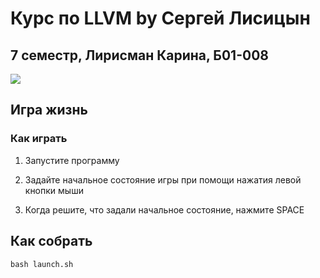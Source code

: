 # Курс по LLVM by Сергей Лисицын
## 7 семестр, Лирисман Карина, Б01-008

<image src="wall.jpg">

## Игра жизнь

### Как играть

1. Запустите программу

2. Задайте начальное состояние игры при помощи нажатия левой кнопки мыши

3. Когда решите, что задали начальное состояние, нажмите SPACE

## Как собрать
```
bash launch.sh
```